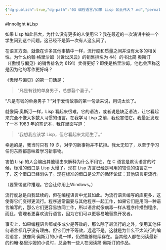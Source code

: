 ```yaml
---
{"dg-publish":true,"dg-path":"03 编程语言/如果 Lisp 如此伟大？.md","permalink":"/03 编程语言/如果 Lisp 如此伟大？/","created":"2025-03-05T10:42:56.715+08:00","updated":"2025-03-05T10:46:09.036+08:00"}
---
```


#Innolight #Lisp

如果 Lisp 如此伟大，为什么没有更多的人使用它？我在最近的一次演讲中被一个学生问到这个问题。这已经不是第一次有人这么问了。

在语言方面，就像在许多其他事情中一样，流行度和质量之间并没有太多的相关性。为什么约翰·格里沙姆（《诉讼风云》的销售排名为 44）的书比简·奥斯汀（《傲慢与偏见》的销售排名为 6191）卖得更好？即使是格里沙姆，他也会声称这是因为他的写作更好吗？

《傲慢与偏见》的第一句话是：

> “凡是有钱的单身男子，总想娶个妻子。”

“凡是有钱的单身男子？”对于爱情故事的第一句话来说，用词太长了。

就像简·奥斯汀一样，Lisp 看起来很难。它的语法，或者说是缺乏语法，让它看起来完全不像大多数人习惯的语言。在我学习 Lisp 之前，我也害怕它。我最近发现了一本 1983 年的笔记本，我在里面写道：

> “我想我应该学 Lisp，但它看起来太陌生了。”

幸运的是，我当时只有 19 岁，对学习新事物并不抗拒。我太无知了，以至于学习任何东西都意味着学习新事物。

害怕 Lisp 的人会编出其他理由来解释为什么不用它。在 C 语言是默认语言的时候，标准的借口是 Lisp 太慢了。现在 Lisp 方言已经是可用的较快的语言之一了，这个借口已经消失了。现在标准的借口是公开的循环论证：其他语言更流行。

（要警惕这种推理。它会让你用上Windows。）

流行度总是自我延续的，但在编程语言中尤其如此。为流行语言编写的库更多，这使得它们变得更流行。程序通常需要与其他程序一起工作，如果它们是用同一种语言编写的，那么它们更容易协同工作，所以语言就像病毒一样从程序传播到程序。而且，管理者更喜欢流行语言，因为它们可以更容易地替换开发者。

事实上，如果编程语言都或多或少是等效的，那么除了最流行的之外，使用其他任何语言都几乎没有理由。但它们并不等效，远远不是。这就是为什么不太流行的编程语言，就像简·奥斯汀的小说一样，仍然能够继续存在。当其他人都在阅读最新的约翰·格里沙姆的小说时，总会有一些人在阅读简·奥斯汀的作品。